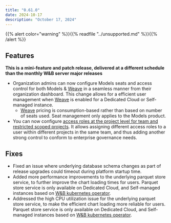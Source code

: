 ```yaml
---
title: "0.61.0"
date: 2024-10-17
description: "October 17, 2024"
---
```


{{% alert color="warning" %}}{{% readfile "../unsupported.md" %}}{{% /alert %}}

## Features

**This is a mini-feature and patch release, delivered at a different schedule than the monthly W&B server major releases**

* Organization admins can now configure Models seats and access control for both Models & [Weave](https://weave-docs.wandb.ai/) in a seamless manner from their organization dashboard. This change allows for a efficient user management when [Weave](https://weave-docs.wandb.ai/) is enabled for a Dedicated Cloud or Self-managed instance.
    * [Weave](https://weave-docs.wandb.ai/) pricing is consumption-based rather than based on number of seats used. Seat management only applies to the Models product.
* You can now configure [access roles at the project level for team and restricted scoped projects](https://docs.wandb.ai/guides/hosting/iam/restricted-projects#project-level-roles). It allows assigning different access roles to a user within different projects in the same team, and thus adding another strong control to conform to enterprise governance needs.

## Fixes

* Fixed an issue where underlying database schema changes as part of release upgrades could timeout during platform startup time.
* Added more performance improvements to the underlying parquet store service, to further improve the chart loading times for users. Parquet store service is only available on Dedicated Cloud, and Self-managed instances based on [W&B kubernetes operator](https://docs.wandb.ai/guides/hosting/operator).
* Addressed the high CPU utilization issue for the underlying parquet store service, to make the efficient chart loading more reliable for users. Parquet store service is only available on Dedicated Cloud, and Self-managed instances based on [W&B kubernetes operator](https://docs.wandb.ai/guides/hosting/operator).
